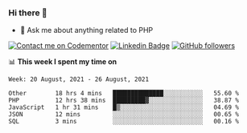 ### Hi there 👋

<!--
**mustafaculban/mustafaculban** is a ✨ _special_ ✨ repository because its `README.md` (this file) appears on your GitHub profile.

Here are some ideas to get you started:

- 🌱 I’m currently learning ...
- 👯 I’m looking to collaborate on ...
- 🤔 I’m looking for help with ...
- 📫 How to reach me: ...
- 😄 Pronouns: ...
- ⚡ Fun fact: ...

-->
- 💬 Ask me about anything related to PHP

[![Contact me on Codementor](https://www.codementor.io/m-badges/karamusluk/book-session.svg)](https://www.codementor.io/@karamusluk?refer=badge)
[![Linkedin Badge](https://img.shields.io/badge/-Mustafa%20Culban-blue?style=social&logo=Linkedin&logoColor=blue&link=https://www.linkedin.com/in/mustafaculban/)](https://www.linkedin.com/in/mustafaculban/) 
[![GitHub followers](https://img.shields.io/github/followers/karamusluk?label=Follow&style=social)](https://github.com/karamusluk/?tab=follow)


📊 **This week I spent my time on**
<!--START_SECTION:waka-->
```text
Week: 20 August, 2021 - 26 August, 2021

Other        18 hrs 4 mins   ██████████████░░░░░░░░░░░   55.60 % 
PHP          12 hrs 38 mins  █████████▓░░░░░░░░░░░░░░░   38.87 % 
JavaScript   1 hr 31 mins    █▒░░░░░░░░░░░░░░░░░░░░░░░   04.69 % 
JSON         12 mins         ░░░░░░░░░░░░░░░░░░░░░░░░░   00.65 % 
SQL          3 mins          ░░░░░░░░░░░░░░░░░░░░░░░░░   00.16 % 
```
<!--END_SECTION:waka-->

